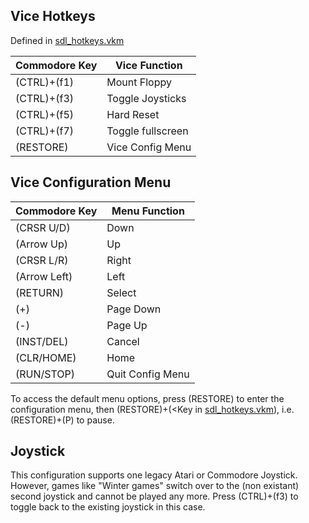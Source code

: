 ## Vice Hotkeys
[sdl_hotkeys.vkm]:sdl_hotkeys.vkm
Defined in [sdl_hotkeys.vkm]

|Commodore Key | Vice Function |
|-|-|
|(CTRL)+(f1) | Mount Floppy    |
|(CTRL)+(f3) | Toggle Joysticks|
|(CTRL)+(f5) | Hard Reset      |
|(CTRL)+(f7) | Toggle fullscreen|
|(RESTORE)   | Vice Config Menu|

## Vice Configuration Menu
|Commodore Key |Menu Function |
|-|-|
|(CRSR U/D)  | Down      |
|(Arrow Up)  | Up        |
|(CRSR L/R)  | Right     |
|(Arrow Left)| Left      |
|(RETURN)    | Select    |
|(+)         | Page Down |
|(-)         | Page Up   |
|(INST/DEL)  | Cancel    |
|(CLR/HOME)  | Home      |
|(RUN/STOP)  | Quit Config Menu|

To access the default menu options, press (RESTORE) to enter the configuration menu, then (RESTORE)+(<Key in [sdl_hotkeys.vkm]), i.e. (RESTORE)+(P) to pause.

## Joystick
This configuration supports one legacy Atari or Commodore Joystick. 
However, games like "Winter games" switch over to the (non existant) second joystick and cannot be played any more. Press (CTRL)+(f3) to toggle back to the existing joystick in this case.
